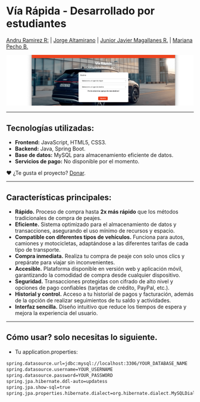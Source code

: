 # Vía Rápida - Desarrollado por estudiantes

[Andru Ramirez R:](https://github.com/DruChill) | 
[Jorge Altamirano](https://github.com/JoorgeMoon) | 
[Junior Javier Magallanes R.](https://github.com/JavierMagallanes-Dev) | 
[Mariana Pecho B.](https://github.com/MarianPecho)

<picture>
  <img src="https://github.com/DruChill/crud-via-rapida/blob/main/src/main/resources/static/banner.png?raw=true" alt="banner-project" />
</picture>


---
## Tecnologías utilizadas:

- **Frontend:** JavaScript, HTML5, CSS3.
- **Backend:** Java, Spring Boot.
- **Base de datos:** MySQL para almacenamiento eficiente de datos.
- **Servicios de pago:** No disponible por el momento.

❤️ ¿Te gusta el proyecto? [Donar](https://www.paypal.me/druchill).

---

## Características principales:

- **Rápido.** Proceso de compra hasta **2x más rápido** que los métodos tradicionales de compra de peajes.
- **Eficiente.** Sistema optimizado para el almacenamiento de datos y transacciones, asegurando el uso mínimo de recursos y espacio.
- **Compatible con diferentes tipos de vehículos.** Funciona para autos, camiones y motocicletas, adaptándose a las diferentes tarifas de cada tipo de transporte.
- **Compra inmediata.** Realiza tu compra de peaje con solo unos clics y prepárate para viajar sin inconvenientes.
- **Accesible.** Plataforma disponible en versión web y aplicación móvil, garantizando la comodidad de compra desde cualquier dispositivo.
- **Seguridad.** Transacciones protegidas con cifrado de alto nivel y opciones de pago confiables (tarjetas de crédito, PayPal, etc.).
- **Historial y control.** Acceso a tu historial de pagos y facturación, además de la opción de realizar seguimientos de tu saldo y actividades.
- **Interfaz sencilla.** Diseño intuitivo que reduce los tiempos de espera y mejora la experiencia del usuario.
---

## Cómo usar? solo necesitas lo siguiente.
  - Tu application.properties:
```
spring.datasource.url=jdbc:mysql://localhost:3306/YOUR_DATABASE_NAME
spring.datasource.username=YOUR_USERNAME
spring.datasource.password=YOUR_PASSWORD
spring.jpa.hibernate.ddl-auto=updatess
spring.jpa.show-sql=true
spring.jpa.properties.hibernate.dialect=org.hibernate.dialect.MySQLDialect
```
